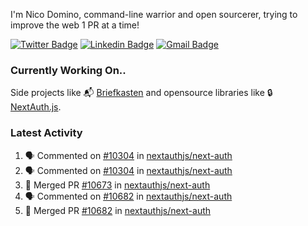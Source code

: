 
I'm Nico Domino, command-line warrior and open sourcerer, trying to improve the web 1 PR at a time!

[![Twitter Badge](https://img.shields.io/badge/-@ndom91-1ca0f1?style=flat-square&labelColor=1ca0f1&logo=twitter&logoColor=white&link=https://twitter.com/ndom91)](https://twitter.com/ndom91) [![Linkedin Badge](https://img.shields.io/badge/-ndom91-blue?style=flat-square&logo=Linkedin&logoColor=white&link=https://www.linkedin.com/in/ndom91/)](https://www.linkedin.com/in/ndom91/) [![Gmail Badge](https://img.shields.io/badge/-yo@ndo.dev-c14438?style=flat-square&logo=mail.ru&logoColor=white&link=mailto:yo@ndo.dev)](mailto:yo@ndo.dev)

### Currently Working On..

Side projects like 📬 [Briefkasten](https://briefkastenhq.com) and opensource libraries like 🔒 [NextAuth.js](https://github.com/nextauthjs/next-auth).

<!--START_SECTION_PROFILE_VIEWS:readme-info-->
<!--END_SECTION_PROFILE_VIEWS:readme-info-->

<!--START_SECTION_DAILY_COMMIT:readme-info-->
<!--END_SECTION_DAILY_COMMIT:readme-info-->

<!--START_SECTION_WEEKLY_COMMIT:readme-info-->
<!--END_SECTION_WEEKLY_COMMIT:readme-info-->

### Latest Activity

<!--START_SECTION:activity-->
1. 🗣 Commented on [#10304](https://github.com/nextauthjs/next-auth/pull/10304#issuecomment-2079030820) in [nextauthjs/next-auth](https://github.com/nextauthjs/next-auth)
2. 🗣 Commented on [#10304](https://github.com/nextauthjs/next-auth/pull/10304#issuecomment-2078182901) in [nextauthjs/next-auth](https://github.com/nextauthjs/next-auth)
3. 🎉 Merged PR [#10673](https://github.com/nextauthjs/next-auth/pull/10673) in [nextauthjs/next-auth](https://github.com/nextauthjs/next-auth)
4. 🗣 Commented on [#10682](https://github.com/nextauthjs/next-auth/pull/10682#issuecomment-2077248448) in [nextauthjs/next-auth](https://github.com/nextauthjs/next-auth)
5. 🎉 Merged PR [#10682](https://github.com/nextauthjs/next-auth/pull/10682) in [nextauthjs/next-auth](https://github.com/nextauthjs/next-auth)
<!--END_SECTION:activity-->
